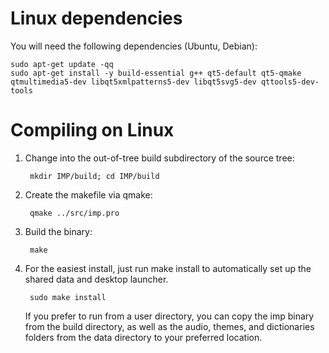 # Linux dependencies

You will need the following dependencies (Ubuntu, Debian):

    sudo apt-get update -qq
    sudo apt-get install -y build-essential g++ qt5-default qt5-qmake qtmultimedia5-dev libqt5xmlpatterns5-dev libqt5svg5-dev qttools5-dev-tools

# Compiling on Linux

1. Change into the out-of-tree build subdirectory of the source tree:

        mkdir IMP/build; cd IMP/build

2. Create the makefile via qmake:

        qmake ../src/imp.pro

3. Build the binary:

        make

4. For the easiest install, just run make install to automatically set up the shared data and desktop launcher.

        sudo make install

   If you prefer to run from a user directory, you can copy the imp binary from the build directory, as well as the audio, themes, and dictionaries folders from the data directory to your preferred location.

